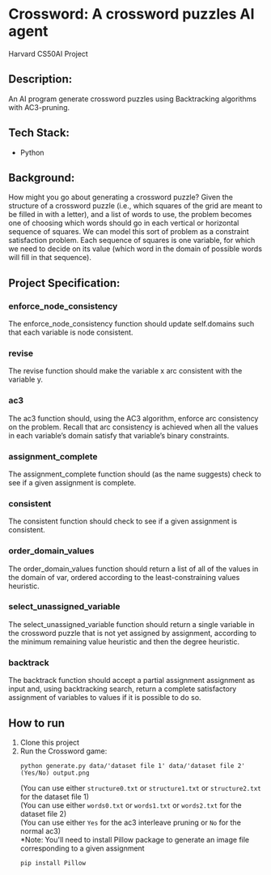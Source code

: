 # Crossword: A crossword puzzles AI agent

Harvard CS50AI Project

## Description:

An AI program generate crossword puzzles using Backtracking algorithms with AC3-pruning.

## Tech Stack:

* Python

## Background:

How might you go about generating a crossword puzzle? Given the structure of a crossword puzzle (i.e., which squares of the grid are meant to be filled in with a letter), and a list of words to use, the problem becomes one of choosing which words should go in each vertical or horizontal sequence of squares. We can model this sort of problem as a constraint satisfaction problem. Each sequence of squares is one variable, for which we need to decide on its value (which word in the domain of possible words will fill in that sequence). 

## Project Specification:

### enforce_node_consistency
The enforce_node_consistency function should update self.domains such that each variable is node consistent.

### revise
The revise function should make the variable x arc consistent with the variable y.

### ac3
The ac3 function should, using the AC3 algorithm, enforce arc consistency on the problem. Recall that arc consistency is achieved when all the values in each variable’s domain satisfy that variable’s binary constraints.

### assignment_complete
The assignment_complete function should (as the name suggests) check to see if a given assignment is complete.

### consistent
The consistent function should check to see if a given assignment is consistent.

### order_domain_values
The order_domain_values function should return a list of all of the values in the domain of var, ordered according to the least-constraining values heuristic.

### select_unassigned_variable
The select_unassigned_variable function should return a single variable in the crossword puzzle that is not yet assigned by assignment, according to the minimum remaining value heuristic and then the degree heuristic.

### backtrack
The backtrack function should accept a partial assignment assignment as input and, using backtracking search, return a complete satisfactory assignment of variables to values if it is possible to do so.

## How to run

1. Clone this project
2. Run the Crossword game:
   ```
   python generate.py data/'dataset file 1' data/'dataset file 2' (Yes/No) output.png
   ```
   (You can use either `structure0.txt` or `structure1.txt` or `structure2.txt` for the dataset file 1)\
   (You can use either `words0.txt` or `words1.txt` or `words2.txt` for the dataset file 2)\
   (You can use either `Yes` for the ac3 interleave pruning or `No` for the normal ac3)\
   *Note: You'll need to install Pillow package to generate an image file corresponding to a given assignment
   ```
   pip install Pillow
   ```
   
